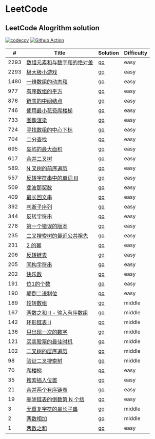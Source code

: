 # LeetCode
## LeetCode Alogrithm solution
[![codecov](https://codecov.io/gh/gofromzero/leetcode/branch/master/graph/badge.svg?token=3Z6VEuf8w2)](https://codecov.io/gh/gofromzero/leetcode)
[![Github Action](https://github.com/gofromzero/leetcode/actions/workflows/main.yml/badge.svg)](https://github.com/gofromzero/leetcode/actions/workflows/main.yml)

| #    | Title                                                                                                   | Solution                                                                   | Difficulty |
|------|---------------------------------------------------------------------------------------------------------|----------------------------------------------------------------------------|------------|
| 2293 | [数组元素和与数字和的绝对差](https://leetcode.cn/problems/difference-between-element-sum-and-digit-sum-of-an-array/) | [go](./algorithms/go/differenceOfSum/differenceOfSum.go)                   | easy       |
| 2293 | [极大极小游戏](https://leetcode.cn/problems/min-max-game/)                                                    | [go](./algorithms/go/minMaxGame/minMaxGame.go)                             | easy       |
| 1480 | [一维数组的动态和](https://leetcode.cn/problems/running-sum-of-1d-array/)                                       | [go](./algorithms/go/runningSum/runningSum.go)                             | easy       |
| 977  | [有序数组的平方](https://leetcode.cn/problems/squares-of-a-sorted-array/)                                      | [go](./algorithms/go/sortedsquares/sortedSquares.go)                       | easy       |
| 876  | [链表的中间结点](https://leetcode.cn/problems/middle-of-the-linked-list/)                                      | [go](./algorithms/go/middlenode/middleNode.go)                             | easy       |
| 746  | [使用最小花费爬楼梯](https://leetcode.cn/problems/min-cost-climbing-stairs/)                                     | [go](./algorithms/go/minCostClimbingStairs/minCostClimbingStairs.go)       | easy       |
| 733  | [图像渲染](https://leetcode.cn/problems/flood-fill/)                                                        | [go](./algorithms/go/floodfill/floodFill.go)                               | easy       |
| 724  | [寻找数组的中心下标](https://leetcode.cn/problems/find-pivot-index/)                                             | [go](./algorithms/go/pivotIndex/pivotIndex.go)                             | easy       |
| 704  | [二分查找](https://leetcode.cn/problems/binary-search/)                                                     | [go](./algorithms/go/binarysearch/binarySearch.go)                         | easy       |
| 695  | [岛屿的最大面积](https://leetcode.cn/problems/max-area-of-island/)                                             | [go](./algorithms/go/maxareaofisland/maxAreaOfIsland.go)                   | easy       |
| 617  | [合并二叉树](https://leetcode.cn/problems/merge-two-binary-trees/)                                           | [go](./algorithms/go/mergetrees/mergeTrees.go)                             | easy       |
| 589. | [N 叉树的前序遍历](https://leetcode.cn/problems/n-ary-tree-preorder-traversal/)                                | [go](./algorithms/go/preorder/preorder.go)                                 | easy       |
| 557  | [反转字符串中的单词 III](https://leetcode.cn/problems/reverse-words-in-a-string-iii/)                            | [go](./algorithms/go/reversewords/reverseWords.go)                         | easy       |
| 509  | [斐波那契数](https://leetcode.cn/problems/fibonacci-number/)                                                 | [go](./algorithms/go/fib/fib.go)                                           | easy       |
| 409  | [最长回文串](https://leetcode.cn/problems/longest-palindrome/)                                               | [go](./algorithms/go/longestPalindrome/longestPalindrome.go)               | easy       |
| 392  | [判断子序列](https://leetcode.cn/problems/is-subsequence/)                                                   | [go](./algorithms/go/isSubsequence/isSubsequence.go)                       | easy       |
| 344  | [反转字符串](https://leetcode.cn/problems/reverse-string/)                                                   | [go](./algorithms/go/reversestring/reverseString.go)                       | easy       |
| 278  | [ 第一个错误的版本](https://leetcode.cn/problems/first-bad-version/)                                            | [go](./algorithms/go/firstBadVersion/firstBadVersion.go)                   | easy       |
| 235  | [二叉搜索树的最近公共祖先](https://leetcode.cn/problems/lowest-common-ancestor-of-a-binary-search-tree/)            | [go](./algorithms/go/lowestCommonAncestor/lowestCommonAncestor.go)         | easy       |
| 231  | [2 的幂](https://leetcode.cn/problems/power-of-two/)                                                      | [go](./algorithms/go/ispoweroftwo/isPowerOfTwo.go)                         | easy       |
| 206  | [反转链表](https://leetcode.cn/problems/reverse-linked-list/)                                               | [go](./algorithms/go/reverselist/reverseList.go)                           | easy       |
| 205  | [同构字符串](https://leetcode.cn/problems/isomorphic-strings/)                                               | [go](./algorithms/go/isIsomorphic/isIsomorphic.go)                         | easy       |
| 202  | [快乐数](https://leetcode.cn/problems/happy-number/)                                                       | [go](./algorithms/go/ishappy/isHappy.go)                                   | easy       |
| 191  | [位1的个数](https://leetcode.cn/problems/number-of-1-bits/)                                                 | [go](./algorithms/go/hammingweight/hammingWeight.go)                       | easy       |
| 190  | [颠倒二进制位](https://leetcode.cn/problems/reverse-bits/)                                                    | [go](./algorithms/go/reversebits/reverseBits.go)                           | easy       |
| 189  | [轮转数组](https://leetcode.cn/problems/rotate-array/)                                                      | [go](./algorithms/go/rotate/rotate.go)                                     | middle     |
| 167  | [两数之和 II - 输入有序数组](https://leetcode.cn/problems/two-sum-ii-input-array-is-sorted/)                      | [go](./algorithms/go/twosum2/twoSum.go)                                    | middle     |
| 142  | [环形链表 II](https://leetcode.cn/problems/linked-list-cycle-ii/)                                           | [go](./algorithms/go/detectCycle/detectCycle.go)                           | middle     |
| 136  | [只出现一次的数字](https://leetcode.cn/problems/single-number/)                                                 | [go](./algorithms/go/singlenumber/singleNumber.go)                         | middle     |
| 121  | [买卖股票的最佳时机](https://leetcode.cn/problems/best-time-to-buy-and-sell-stock/)                              | [go](./algorithms/go/maxProfit/maxProfit.go)                               | middle     |
| 102  | [二叉树的层序遍历](https://leetcode.cn/problems/binary-tree-level-order-traversal/)                             | [go](./algorithms/go/preorder/preorder.go)                                 | middle     |
| 98   | [验证二叉搜索树](https://leetcode.cn/problems/validate-binary-search-tree/)                                    | [go](./algorithms/go/isValidBST/isValidBST.go)                             | middle     |
| 70   | [爬楼梯](https://leetcode.cn/problems/climbing-stairs/)                                                    | [go](./algorithms/go/climbstairs/climbStairs.go)                           | easy       |
| 35   | [搜索插入位置](https://leetcode.cn/problems/search-insert-position/)                                          | [go](./algorithms/go/searchinsert/searchInsert.go)                         | easy       |
| 21   | [合并两个有序链表](https://leetcode.cn/problems/merge-two-sorted-lists/)                                        | [go](./algorithms/go/mergetwolists/mergeTwoLists.go)                       | easy       |
| 19   | [删除链表的倒数第 N 个结](https://leetcode.cn/problems/remove-nth-node-from-end-of-list/)                         | [go](./algorithms/go/removenthfromend/removeNthFromEnd.go)                 | easy       |
| 3    | [无重复字符的最长子串](https://leetcode.cn/problems/longest-substring-without-repeating-characters/)              | [go](./algorithms/go/lengthoflongestsubstring/lengthOfLongestSubstring.go) | middle     |
| 2    | [两数相加](https://leetcode.cn/problems/add-two-numbers/)                                                   | [go](./algorithms/go/addtwonumbers/addTwoNumbers.go)                       | middle     |
| 1    | [两数之和](https://leetcode.cn/problems/two-sum/)                                                           | [go](./algorithms/go/twosum/twoSum.go)                                     | easy       |
